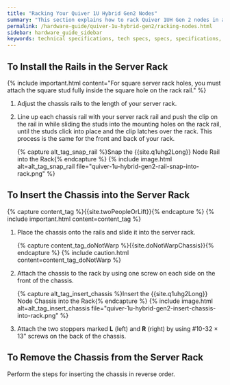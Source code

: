 ```yaml
---
title: "Racking Your Quiver 1U Hybrid Gen2 Nodes"
summary: "This section explains how to rack Quiver 1UH Gen 2 nodes in a data center."
permalink: /hardware-guide/quiver-1u-hybrid-gen2/racking-nodes.html
sidebar: hardware_guide_sidebar
keywords: technical specifications, tech specs, specs, specifications, Quiver 1U Hybrid Gen2
---
```


## To Install the Rails in the Server Rack
{% include important.html content="For square server rack holes, you must attach the square stud fully inside the square hole on the rack rail." %}

1. Adjust the chassis rails to the length of your server rack.

1. Line up each chassis rail with your server rack rail and push the clip on the rail in while sliding the studs into the mounting holes on the rack rail, until the studs click into place and the clip latches over the rack. This process is the same for the front and back of your rack.

   {% capture alt_tag_snap_rail %}Snap the {{site.q1uhg2Long}} Node Rail into the Rack{% endcapture %}
   {% include image.html alt=alt_tag_snap_rail file="quiver-1u-hybrid-gen2-rail-snap-into-rack.png" %}

<a name="insert-chassis"></a>
## To Insert the Chassis into the Server Rack
{% capture content_tag %}{{site.twoPeopleOrLift}}{% endcapture %}
{% include important.html content=content_tag %}

1. Place the chassis onto the rails and slide it into the server rack.

   {% capture content_tag_doNotWarp %}{{site.doNotWarpChassis}}{% endcapture %}
   {% include caution.html content=content_tag_doNotWarp %}

1. Attach the chassis to the rack by using one screw on each side on the front of the chassis.

   {% capture alt_tag_insert_chassis %}Insert the {{site.q1uhg2Long}} Node Chassis into the Rack{% endcapture %}
   {% include image.html alt=alt_tag_insert_chassis file="quiver-1u-hybrid-gen2-insert-chassis-into-rack.png" %}

1. Attach the two stoppers marked **L** (left) and **R** (right) by using #10-32 &times; 13" screws on the back of the chassis.

## To Remove the Chassis from the Server Rack
Perform the steps for inserting the chassis in reverse order.
